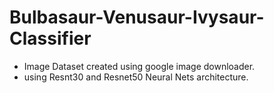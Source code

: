 # Bulbasaur-Venusaur-Ivysaur-Classifier

- Image Dataset created using google image downloader.
- using Resnt30 and Resnet50 Neural Nets architecture.
